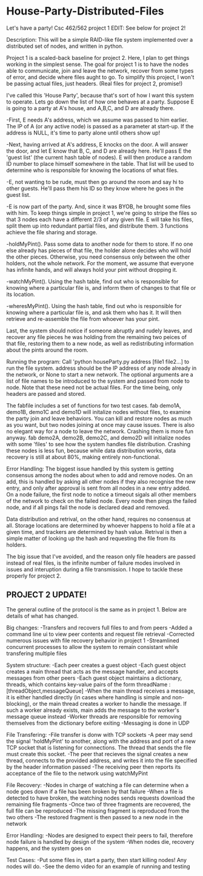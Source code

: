 # House-Party-Distributed-Files
Let's have a party! Csc 462/562 project 1 EDIT: See below for project 2!

Description:
This will be a simple RAID-like file system implemented over a distributed set of nodes, and written in python.

Project 1 is a scaled-back baseline for project 2. Here, I plan to get things working in the simplest sense. The goal for project 1 is to have the nodes able to communicate, join and leave the network, recover from some types of error, and decide where files aught to go. To simplify this project, I won't be passing actual files, just headers. (Real files for project 2, promise!)

I've called this 'House Party', because that's sort of how I want this system to operate. Lets go down the list of how one behaves at a party. Suppose E is going to a party at A's house, and A,B,C, and D are already there.

-First, E needs A's address, which we assume was passed to him earlier. The IP of A (or any active node) is passed as a parameter at start-up. If the address is NULL, it's time to party alone until others show up!

-Next, having arrived at A's address, E knocks on the door. A will answer the door, and let E know that B, C, and D are already here. He'll pass E the 'guest list' (the current hash table of nodes). E will then produce a random ID number to place himself somewhere in the table. That list will be used to determine who is responsible for knowing the locations of what files.

-E, not wanting to be rude, must then go around the room and say hi to other guests. He'll pass them his ID so they know where he goes in the guest list.

-E is now part of the party. And, since it was BYOB, he brought some files with him. To keep things simple in project 1, we're going to stripe the files so that 3 nodes each have a different 2/3 of any given file. E will take his files, split them up into redundant partial files, and distribute them. 3 functions achieve the file sharing and storage.

-holdMyPint(). Pass some data to another node for them to store. If no one else already has pieces of that file, the holder alone decides who will hold the other pieces. Otherwise, you need consensus only between the other holders, not the whole network. For the moment, we assume that everyone has infinite hands, and will always hold your pint without dropping it.

-watchMyPint(). Using the hash table, find out who is responsible for knowing where a particular file is, and inform them of changes to that file or its location.

-wheresMyPint(). Using the hash table, find out who is responsible for knowing where a particular file is, and ask them who has it. It will then retrieve and re-assemble the file from whoever has your pint.

Last, the system should notice if someone abruptly and rudely leaves, and recover any file pieces he was holding from the remaining two peices of that file, restoring them to a new node, as well as redistributing information about the pints around the room.

Running the program:
Call 'python houseParty.py address [file1 file2...] to run the file system. address should be the IP address of any node already in the network, or None to start a new network. The optional arguments are a list of file names to be introduced to the system and passed from node to node. Note that these need not be actual files. For the time being, only headers are passed and stored.

The fabfile includes a set of functions for two test cases. fab demo1A, demo1B, demo1C and demo1D will initalize nodes without files, to examine the party join and leave behaviors. You can kill and restore nodes as much as you want, but two nodes joining at once may cause issues. There is also no elegant way for a node to leave the network. Crashing them is more fun anyway. fab demo2A, demo2B, demo2C, and demo2D will initialize nodes with some 'files' to see how the system handles file distribution. Crashing these nodes is less fun, because while data distribution works, data recovery is still at about 80%, making entirely non-functional.

Error Handling:
The biggest issue handled by this system is getting consensus among the nodes about when to add and remove nodes. On an add, this is handled by asking all other nodes if they also recognise the new entry, and only after approval is sent from all nodes in a new entry added. On a node failure, the first node to notice a timeout sigals all other members of the network to check on the failed node. Every node then pings the failed node, and if all pings fail the node is declared dead and removed.

Data distribution and retrival, on the other hand, requires no consensus at all. Storage locations are determined by whoever happens to hold a file at a given time, and trackers are determined by hash value. Retrival is then a simple matter of looking up the hash and requesting the file from its holders.

The big issue that I've avoided, and the reason only file headers are passed instead of real files, is the infinite number of failure modes involved in issues and interuption during a file transmission. I hope to tackle these properly for project 2.

PROJECT 2 UPDATE!
-----------------
The general outline of the protocol is the same as in project 1. Below are details of what has changed.

Big changes:
	-Transfers and recovers full files to and from peers
	-Added a command line ui to view peer contents and request file retrieval
	-Corrected numerous issues with file recovery behavior in project 1
	-Streamlined concurrent processes to allow the system to remain consistant while transfering multiple files

System structure:
	-Each peer creates a guest object
	-Each guest object creates a main thread that acts as the message handler, and accepts messages from other peers
	-Each guest object maintains a dictionary, threads, which contains key-value pairs of the form threadName : [threadObject,messageQueue]
	-When the main thread receives a message, it is either handled directly (in cases where handling is simple and non-blocking), or
	the main thread creates a worker to handle the message. If such a worker already exists, main adds the message to the worker's
	message queue instead
	-Worker threads are responsible for removing themselves from the dictionary before exiting
	-Messaging is done in UDP

File Transfering:
	-File transfer is donw with TCP sockets
	-A peer may send the signal 'holdMyPint' to another, along with the address and port of a new TCP socket that is listening for 
	connections. The thread that sends the file must create this socket.
	-The peer that recieves the signal creates a new thread, connects to the provided address, and writes it into the file specified
	by the header information passed
	-The receiving peer then reports its acceptance of the file to the network using watchMyPint

File Recovery:
	-Nodes in charge of watching a file can determine when a node goes down if a file has been broken by that failure
	-When a file is detected to have broken, the watching nodes sends requests download the remaining file fragments
	-Once two of three fragments are recovered, the full file can be reproduced
	-The missing fragment is reproduced from the two others
	-The restored fragment is then passed to a new node in the network

Error Handling:
	-Nodes are designed to expect their peers to fail, therefore node failure is handled by design of the system
	-When nodes die, recovery happens, and the system goes on

Test Cases:
	-Put some files in, start a party, then start killing nodes! Any nodes will do.
	-See the demo video for an example of running and testing

